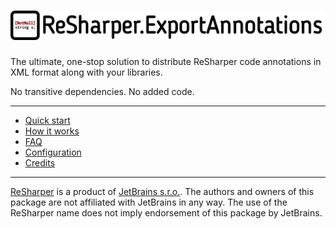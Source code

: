 # ![ReSharper.ExportAnnotations](https://raw.githubusercontent.com/Tenacom/ReSharper.ExportAnnotations/main/graphics/Logo.png)

The ultimate, one-stop solution to distribute ReSharper code annotations in XML format along with your libraries.

No transitive dependencies. No added code.

---

- [Quick start](https://github.com/tenacom/ReSharper.ExportAnnotations/blob/main/README.md#quick-start)
- [How it works](https://github.com/tenacom/ReSharper.ExportAnnotations/blob/main/README.md#how-it-works)
- [FAQ](https://github.com/tenacom/ReSharper.ExportAnnotations/blob/main/README.md#faq)
- [Configuration](https://github.com/tenacom/ReSharper.ExportAnnotations/blob/main/README.md#configuration)
- [Credits](https://github.com/tenacom/ReSharper.ExportAnnotations/blob/main/README.md#credits)

---

[ReSharper](https://www.jetbrains.com/resharper) is a product of [JetBrains s.r.o.](https://www.jetbrains.com). The authors and owners of this package are not affiliated with JetBrains in any way. The use of the ReSharper name does not imply endorsement of this package by JetBrains.
